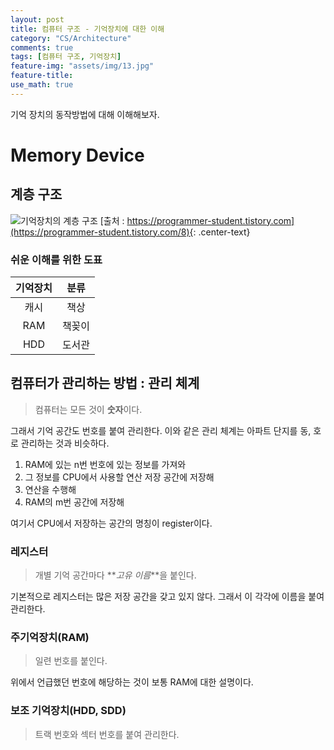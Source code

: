 ```yaml
---
layout: post
title: 컴퓨터 구조 - 기억장치에 대한 이해
category: "CS/Architecture"
comments: true
tags: [컴퓨터 구조, 기억장치]
feature-img: "assets/img/13.jpg"
feature-title:
use_math: true
---
```


기억 장치의 동작방법에 대해 이해해보자.

# Memory Device

## 계층 구조

![기억장치의 계층 구조](https://t1.daumcdn.net/cfile/tistory/992DB8435AEF240E25)
[출처 : https://programmer-student.tistory.com](https://programmer-student.tistory.com/8){: .center-text}

### 쉬운 이해를 위한 도표

| 기억장치 |  분류  |
| :------: | :----: |
|   캐시   |  책상  |
|   RAM    | 책꽂이 |
|   HDD    | 도서관 |

## 컴퓨터가 관리하는 방법 : 관리 체계

> 컴퓨터는 모든 것이 **숫자**이다.

그래서 기억 공간도 번호를 붙여 관리한다. 이와 같은 관리 체계는 아파트 단지를 동, 호로 관리하는 것과 비슷하다.

1. RAM에 있는 n번 번호에 있는 정보를 가져와
2. 그 정보를 CPU에서 사용할 연산 저장 공간에 저장해
3. 연산을 수행해
4. RAM의 m번 공간에 저장해

여기서 CPU에서 저장하는 공간의 명칭이 register이다.

### 레지스터

> 개별 기억 공간마다 **_고유 이름_**을 붙인다.

기본적으로 레지스터는 많은 저장 공간을 갖고 있지 않다. 그래서 이 각각에 이름을 붙여 관리한다.

### 주기억장치(RAM)

> 일련 번호를 붙인다.

위에서 언급했던 번호에 해당하는 것이 보통 RAM에 대한 설명이다.

### 보조 기억장치(HDD, SDD)

> 트랙 번호와 섹터 번호를 붙여 관리한다.
